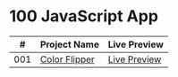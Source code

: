 # 100 JavaScript App

| #   | Project Name                                                                                          | Live Preview                                                                              |
| --- | ----------------------------------------------------------------------------------------------------- | ----------------------------------------------------------------------------------------- |
| 001 | [Color Flipper](https://github.com/DevMohamedElshazly/100-JavaScript-APP/tree/main/001-Color-flipper) | [Live Preview](https://devmohamedelshazly.github.io/100-JavaScript-APP/001-Color-flipper) |
